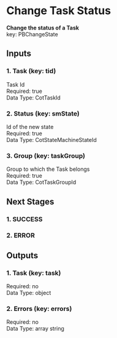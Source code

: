 # Change Task Status  
  
**Change the status of a Task**  
key: PBChangeState  
## Inputs  
### 1. Task (key: tid)  
Task Id  
Required: true  
Data Type: CotTaskId   
### 2. Status (key: smState)  
Id of the new state  
Required: true  
Data Type: CotStateMachineStateId   
### 3. Group (key: taskGroup)  
Group to which the Task belongs  
Required: true  
Data Type: CotTaskGroupId   
## Next Stages  
### 1. SUCCESS  
  
### 2. ERROR  
  
## Outputs  
### 1. Task (key: task)  
  
Required: no  
Data Type: object   
### 2. Errors (key: errors)  
  
Required: no  
Data Type: array string
